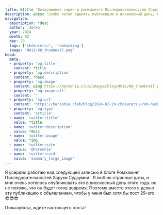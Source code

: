 ```yaml
---
title: &title "Возвращение серии о ромхакинге Последовательностей Харухи Судзумии!"
description: &desc "Jonko хотел сделать публикацию в високосный день, но не успел вовремя закончить запись в блоге"
navigation:
  description: *desc
  author: 'Jonko'
  year: 2024
  month: 02
  day: 29
  tags: ['chokuretsu', 'romhacking']
  image: '0011/00_thumbnail.png'
head:
  meta:
  - property: 'og:title'
    content: *title
  - property: 'og:description'
    content: *desc
  - property: 'og:image'
    content: &img https://haroohie.club/images/blog/0011/00_thumbnail.png
  - property: 'og:image:alt'
    content: ''
  - property: 'og:url'
    content: 'https://haroohie.club/blog/2024-02-29-chokuretsu-rom-hacking-returns'
  - property: 'og:type'
    content: 'article'
  - name: 'twitter:title'
    value: *title
  - name: 'twitter:description'
    value: *desc
  - name: 'twitter:image'
    value: *img
  - name: 'twitter:site'
    value: '@haroohie'
  - name: 'twitter:card'
    value: 'summary_large_image'
---
```


Я усердно работаю над следующей записью в блоге Ромхакинг Последовательностей Харухи Судзумии . Я люблю странные даты, и мне очень хотелось опубликовать это в високосный день этого года.
но не похоже, что он будет готов вовремя. Поэтому вместо этого я делаю эту публикацию с объявлением, чтобы у меня был хотя бы пост
29-ого. 😎😎😎

Пожалуйста, ждите настоящего поста!